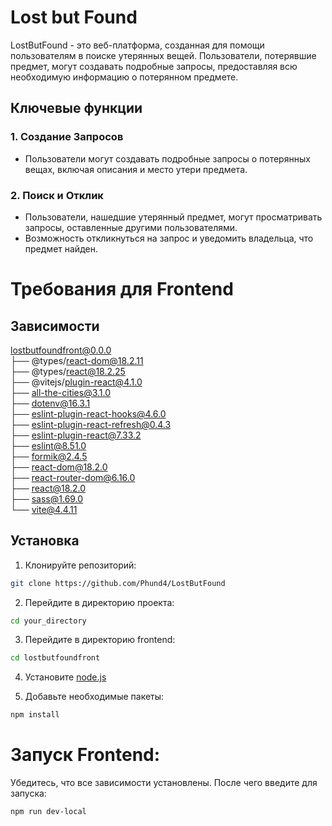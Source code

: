 # Lost but Found

LostButFound - это веб-платформа, созданная для помощи пользователям в поиске утерянных вещей. 
Пользователи, потерявшие предмет, могут создавать подробные запросы, предоставляя всю необходимую информацию о потерянном предмете.

## Ключевые функции

### 1. Создание Запросов

- Пользователи могут создавать подробные запросы о потерянных вещах, включая описания и место утери предмета.

### 2. Поиск и Отклик

- Пользователи, нашедшие утерянный предмет, могут просматривать запросы, оставленные другими пользователями.
- Возможность откликнуться на запрос и уведомить владельца, что предмет найден.

# Требования для Frontend

## Зависимости

lostbutfoundfront@0.0.0 <br />
├── @types/react-dom@18.2.11 <br />
├── @types/react@18.2.25 <br />
├── @vitejs/plugin-react@4.1.0 <br />
├── all-the-cities@3.1.0 <br />
├── dotenv@16.3.1 <br />
├── eslint-plugin-react-hooks@4.6.0 <br />
├── eslint-plugin-react-refresh@0.4.3 <br />
├── eslint-plugin-react@7.33.2 <br />
├── eslint@8.51.0 <br />
├── formik@2.4.5 <br />
├── react-dom@18.2.0 <br />
├── react-router-dom@6.16.0 <br />
├── react@18.2.0 <br />
├── sass@1.69.0 <br />
└── vite@4.4.11 <br />

## Установка
1. Клонируйте репозиторий:
```bash
git clone https://github.com/Phund4/LostButFound
```

2. Перейдите в директорию проекта:
```bash
cd your_directory
```
3. Перейдите в директорию frontend:
```bash
cd lostbutfoundfront
```
4. Установите [node.js](https://nodejs.org/en)

5. Добавьте необходимые пакеты:
```bash
npm install
```

# Запуск Frontend:
Убедитесь, что все зависимости установлены. 
После чего введите для запуска: 
```bash
npm run dev-local
```
